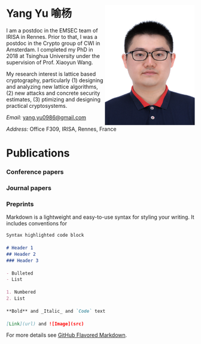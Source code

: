 # <img align="right" src="head.jpg" width="240" height="320" alt="我的头像">  Yang Yu 喻杨

I am a postdoc in the EMSEC team of IRISA in Rennes. Prior to that, I was a postdoc in the Crypto group of CWI in Amsterdam. I completed my PhD in 2018 at Tsinghua University under the supervision of Prof. Xiaoyun Wang.  

My research interest is lattice based cryptography, particularly (1) designing and analyzing new lattice algorithms, (2) new attacks and concrete security estimates, (3) ptimizing and designing practical cryptosystems.

_Email:_ yang.yu0986@gmail.com

_Address:_ Office F309, IRISA, Rennes, France

# Publications

### Conference papers

### Journal papers

### Preprints

Markdown is a lightweight and easy-to-use syntax for styling your writing. It includes conventions for

```markdown
Syntax highlighted code block

# Header 1
## Header 2
### Header 3

- Bulleted
- List

1. Numbered
2. List

**Bold** and _Italic_ and `Code` text

[Link](url) and ![Image](src)
```

For more details see [GitHub Flavored Markdown](https://guides.github.com/features/mastering-markdown/).


